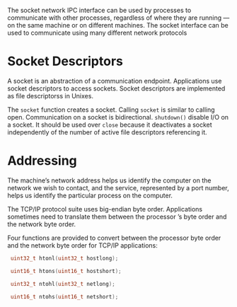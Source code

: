 The socket network IPC interface can be used by processes to communicate with other processes, regardless of where they are running — on the same machine or on different machines. The socket interface can be used to communicate using many different network protocols

# Socket Descriptors

A socket is an abstraction of a communication endpoint. Applications use socket descriptors to access sockets. Socket descriptors are implemented as file descriptorss in Unixes.

The `socket` function creates a socket. Calling `socket` is similar to calling open. Communication on a socket is bidirectional. `shutdown()` disable I/O on a socket. It should be used over `close` because it deactivates a socket independently of the number of active file descriptors referencing it.

# Addressing

The machine’s network address helps us identify the computer on the network we wish to contact, and the service, represented by a port number, helps us identify the particular process on the computer. 

The TCP/IP protocol suite uses big-endian byte order. Applications sometimes need to translate them between the processor ’s byte order and the network byte order. 

Four functions are provided to convert between the processor byte order and the network byte order for TCP/IP applications:

```c
 uint32_t htonl(uint32_t hostlong);

 uint16_t htons(uint16_t hostshort);

 uint32_t ntohl(uint32_t netlong);

 uint16_t ntohs(uint16_t netshort);
```
